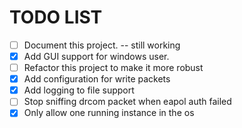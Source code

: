 # TODO LIST
- [ ] Document this project.   -- still working
- [x] Add GUI support for windows user.
- [ ] Refactor this project to make it more robust
- [x] Add configuration for write packets
- [x] Add logging to file support
- [ ] Stop sniffing drcom packet when eapol auth failed
- [x] Only allow one running instance in the os